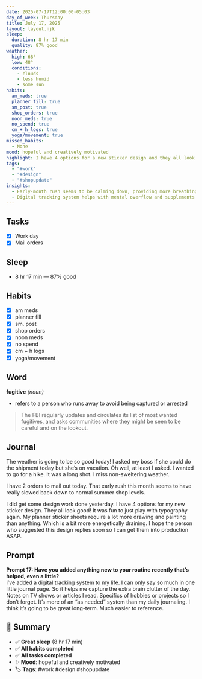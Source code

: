 ```yaml
---
date: 2025-07-17T12:00:00-05:03
day_of_week: Thursday
title: July 17, 2025
layout: layout.njk
sleep:
  duration: 8 hr 17 min
  quality: 87% good
weather:
  high: 68°
  low: 48°
  conditions:
    - clouds
    - less humid
    - some sun
habits:
  am_meds: true
  planner_fill: true
  sm_post: true
  shop_orders: true
  noon_meds: true
  no_spend: true
  cm_+_h_logs: true
  yoga/movement: true
missed_habits:
  - None
mood: hopeful and creatively motivated
highlight: I have 4 options for a new sticker design and they all look good!
tags:
  - "#work"
  - "#design"
  - "#shopupdate"
insights:
  - Early-month rush seems to be calming down, providing more breathing room.
  - Digital tracking system helps with mental overflow and supplements journaling.
---
```


## Tasks
- [x] Work day  
- [x] Mail orders  

## Sleep
- 8 hr 17 min — 87% good

## Habits
- [x] am meds  
- [x] planner fill  
- [x] sm. post  
- [x] shop orders  
- [x] noon meds  
- [x] no spend  
- [x] cm + h logs  
- [x] yoga/movement  

## Word
**fugitive** *(noun)*  
- refers to a person who runs away to avoid being captured or arrested  
> The FBI regularly updates and circulates its list of most wanted fugitives, and asks communities where they might be seen to be careful and on the lookout.

## Journal
The weather is going to be so good today! I asked my boss if she could do the shipment today but she’s on vacation. Oh well, at least I asked. I wanted to go for a hike. It was a long shot. I miss non-sweltering weather.

I have 2 orders to mail out today. That early rush this month seems to have really slowed back down to normal summer shop levels.

I did get some design work done yesterday. I have 4 options for my new sticker design. They all look good! It was fun to just play with typography again. My planner sticker sheets require a lot more drawing and painting than anything. Which is a bit more energetically draining. I hope the person who suggested this design replies soon so I can get them into production ASAP.

## Prompt
**Prompt 17: Have you added anything new to your routine recently that’s helped, even a little?**  
I’ve added a digital tracking system to my life. I can only say so much in one little journal page. So it helps me capture the extra brain clutter of the day. Notes on TV shows or articles I read. Specifics of hobbies or projects so I don’t forget. It’s more of an “as needed” system than my daily journaling. I think it’s going to be great long-term. Much easier to reference.

## 📌 Summary
- ✅ **Great sleep** (8 hr 17 min)
- ✅ **All habits completed**
- ✅ **All tasks completed**
- ✨ **Mood**: hopeful and creatively motivated
- 🏷️ **Tags**: #work #design #shopupdate